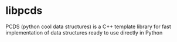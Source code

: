 # libpcds
PCDS (python cool data structures) is a C++ template library for fast implementation of data structures ready to use directly in Python
